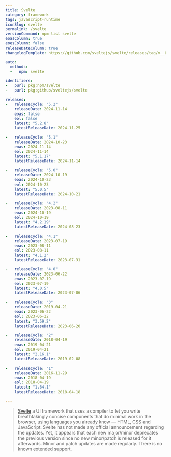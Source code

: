 ```yaml
---
title: Svelte
category: framework
tags: javascript-runtime
iconSlug: svelte
permalink: /svelte
versionCommand: npm list svelte
eoasColumn: true
eoesColumn: false
releaseDateColumn: true
changelogTemplate: https://github.com/sveltejs/svelte/releases/tag/v__LATEST__

auto:
  methods:
  -   npm: svelte

identifiers:
-   purl: pkg:npm/svelte
-   purl: pkg:github/sveltejs/svelte

releases:
-   releaseCycle: "5.2"
    releaseDate: 2024-11-14
    eoas: false
    eol: false
    latest: "5.2.8"
    latestReleaseDate: 2024-11-25

-   releaseCycle: "5.1"
    releaseDate: 2024-10-23
    eoas: 2024-11-14
    eol: 2024-11-14
    latest: "5.1.17"
    latestReleaseDate: 2024-11-14

-   releaseCycle: "5.0"
    releaseDate: 2024-10-19
    eoas: 2024-10-23
    eol: 2024-10-23
    latest: "5.0.5"
    latestReleaseDate: 2024-10-21

-   releaseCycle: "4.2"
    releaseDate: 2023-08-11
    eoas: 2024-10-19
    eol: 2024-10-19
    latest: "4.2.19"
    latestReleaseDate: 2024-08-23

-   releaseCycle: "4.1"
    releaseDate: 2023-07-19
    eoas: 2023-08-11
    eol: 2023-08-11
    latest: "4.1.2"
    latestReleaseDate: 2023-07-31

-   releaseCycle: "4.0"
    releaseDate: 2023-06-22
    eoas: 2023-07-19
    eol: 2023-07-19
    latest: "4.0.5"
    latestReleaseDate: 2023-07-06

-   releaseCycle: "3"
    releaseDate: 2019-04-21
    eoas: 2023-06-22
    eol: 2023-06-22
    latest: "3.59.2"
    latestReleaseDate: 2023-06-20

-   releaseCycle: "2"
    releaseDate: 2018-04-19
    eoas: 2019-04-21
    eol: 2019-04-21
    latest: "2.16.1"
    latestReleaseDate: 2019-02-08

-   releaseCycle: "1"
    releaseDate: 2016-11-29
    eoas: 2018-04-19
    eol: 2018-04-19
    latest: "1.64.1"
    latestReleaseDate: 2018-04-18

---
```


> [Svelte](https://svelte.dev/) a UI framework that uses a compiler to let you write
> breathtakingly concise components that do minimal work in the browser, using languages you already
> know — HTML, CSS and JavaScript.
Svelte has not made any official announcement regarding the updates. Yet, it appears that each new
major/minor deprecates the previous version since no new minor/patch is released for it afterwards.
Minor and patch updates are made regularly.
There is no known extended support.
